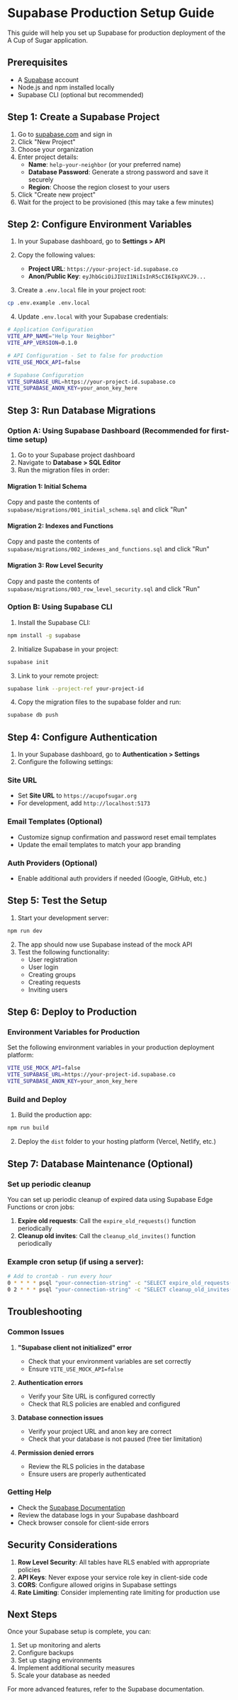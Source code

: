 # Supabase Production Setup Guide

This guide will help you set up Supabase for production deployment of the A Cup of Sugar application.

## Prerequisites

- A [Supabase](https://supabase.com) account
- Node.js and npm installed locally
- Supabase CLI (optional but recommended)

## Step 1: Create a Supabase Project

1. Go to [supabase.com](https://supabase.com) and sign in
2. Click "New Project"
3. Choose your organization
4. Enter project details:
   - **Name**: `help-your-neighbor` (or your preferred name)
   - **Database Password**: Generate a strong password and save it securely
   - **Region**: Choose the region closest to your users
5. Click "Create new project"
6. Wait for the project to be provisioned (this may take a few minutes)

## Step 2: Configure Environment Variables

1. In your Supabase dashboard, go to **Settings > API**
2. Copy the following values:
   - **Project URL**: `https://your-project-id.supabase.co`
   - **Anon/Public Key**: `eyJhbGciOiJIUzI1NiIsInR5cCI6IkpXVCJ9...`

3. Create a `.env.local` file in your project root:

```bash
cp .env.example .env.local
```

4. Update `.env.local` with your Supabase credentials:

```bash
# Application Configuration
VITE_APP_NAME="Help Your Neighbor"
VITE_APP_VERSION=0.1.0

# API Configuration - Set to false for production
VITE_USE_MOCK_API=false

# Supabase Configuration
VITE_SUPABASE_URL=https://your-project-id.supabase.co
VITE_SUPABASE_ANON_KEY=your_anon_key_here
```

## Step 3: Run Database Migrations

### Option A: Using Supabase Dashboard (Recommended for first-time setup)

1. Go to your Supabase project dashboard
2. Navigate to **Database > SQL Editor**
3. Run the migration files in order:

#### Migration 1: Initial Schema

Copy and paste the contents of `supabase/migrations/001_initial_schema.sql` and click "Run"

#### Migration 2: Indexes and Functions

Copy and paste the contents of `supabase/migrations/002_indexes_and_functions.sql` and click "Run"

#### Migration 3: Row Level Security

Copy and paste the contents of `supabase/migrations/003_row_level_security.sql` and click "Run"

### Option B: Using Supabase CLI

1. Install the Supabase CLI:

```bash
npm install -g supabase
```

2. Initialize Supabase in your project:

```bash
supabase init
```

3. Link to your remote project:

```bash
supabase link --project-ref your-project-id
```

4. Copy the migration files to the supabase folder and run:

```bash
supabase db push
```

## Step 4: Configure Authentication

1. In your Supabase dashboard, go to **Authentication > Settings**
2. Configure the following settings:

### Site URL

- Set **Site URL** to `https://acupofsugar.org`
- For development, add `http://localhost:5173`

### Email Templates (Optional)

- Customize signup confirmation and password reset email templates
- Update the email templates to match your app branding

### Auth Providers (Optional)

- Enable additional auth providers if needed (Google, GitHub, etc.)

## Step 5: Test the Setup

1. Start your development server:

```bash
npm run dev
```

2. The app should now use Supabase instead of the mock API
3. Test the following functionality:
   - User registration
   - User login
   - Creating groups
   - Creating requests
   - Inviting users

## Step 6: Deploy to Production

### Environment Variables for Production

Set the following environment variables in your production deployment platform:

```bash
VITE_USE_MOCK_API=false
VITE_SUPABASE_URL=https://your-project-id.supabase.co
VITE_SUPABASE_ANON_KEY=your_anon_key_here
```

### Build and Deploy

1. Build the production app:

```bash
npm run build
```

2. Deploy the `dist` folder to your hosting platform (Vercel, Netlify, etc.)

## Step 7: Database Maintenance (Optional)

### Set up periodic cleanup

You can set up periodic cleanup of expired data using Supabase Edge Functions or cron jobs:

1. **Expire old requests**: Call the `expire_old_requests()` function periodically
2. **Cleanup old invites**: Call the `cleanup_old_invites()` function periodically

### Example cron setup (if using a server):

```bash
# Add to crontab - run every hour
0 * * * * psql "your-connection-string" -c "SELECT expire_old_requests();"
0 2 * * * psql "your-connection-string" -c "SELECT cleanup_old_invites();"
```

## Troubleshooting

### Common Issues

1. **"Supabase client not initialized" error**
   - Check that your environment variables are set correctly
   - Ensure `VITE_USE_MOCK_API=false`

2. **Authentication errors**
   - Verify your Site URL is configured correctly
   - Check that RLS policies are enabled and configured

3. **Database connection issues**
   - Verify your project URL and anon key are correct
   - Check that your database is not paused (free tier limitation)

4. **Permission denied errors**
   - Review the RLS policies in the database
   - Ensure users are properly authenticated

### Getting Help

- Check the [Supabase Documentation](https://supabase.com/docs)
- Review the database logs in your Supabase dashboard
- Check browser console for client-side errors

## Security Considerations

1. **Row Level Security**: All tables have RLS enabled with appropriate policies
2. **API Keys**: Never expose your service role key in client-side code
3. **CORS**: Configure allowed origins in Supabase settings
4. **Rate Limiting**: Consider implementing rate limiting for production use

## Next Steps

Once your Supabase setup is complete, you can:

1. Set up monitoring and alerts
2. Configure backups
3. Set up staging environments
4. Implement additional security measures
5. Scale your database as needed

For more advanced features, refer to the Supabase documentation.
